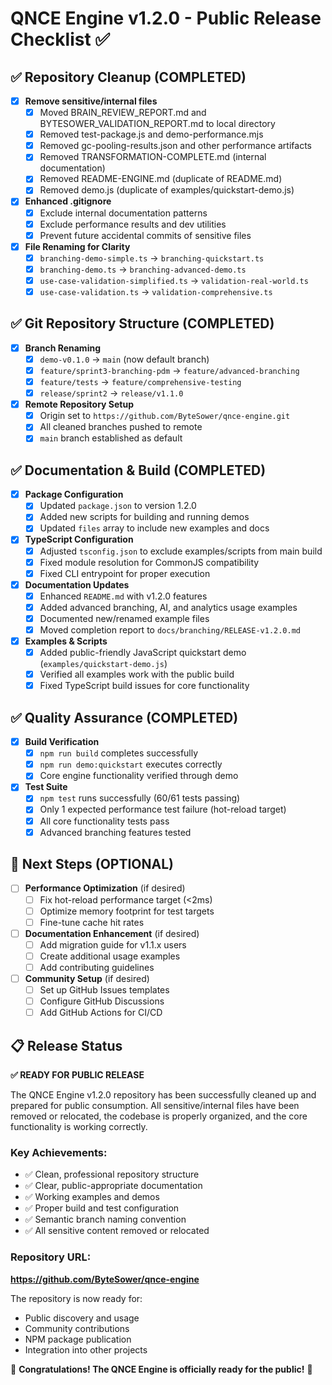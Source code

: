 # QNCE Engine v1.2.0 - Public Release Checklist ✅

## ✅ Repository Cleanup (COMPLETED)

- [x] **Remove sensitive/internal files**
  - [x] Moved BRAIN_REVIEW_REPORT.md and BYTESOWER_VALIDATION_REPORT.md to local directory
  - [x] Removed test-package.js and demo-performance.mjs  
  - [x] Removed gc-pooling-results.json and other performance artifacts
  - [x] Removed TRANSFORMATION-COMPLETE.md (internal documentation)
  - [x] Removed README-ENGINE.md (duplicate of README.md)
  - [x] Removed demo.js (duplicate of examples/quickstart-demo.js)

- [x] **Enhanced .gitignore**
  - [x] Exclude internal documentation patterns
  - [x] Exclude performance results and dev utilities
  - [x] Prevent future accidental commits of sensitive files

- [x] **File Renaming for Clarity**
  - [x] `branching-demo-simple.ts` → `branching-quickstart.ts`
  - [x] `branching-demo.ts` → `branching-advanced-demo.ts`
  - [x] `use-case-validation-simplified.ts` → `validation-real-world.ts`
  - [x] `use-case-validation.ts` → `validation-comprehensive.ts`

## ✅ Git Repository Structure (COMPLETED)

- [x] **Branch Renaming**
  - [x] `demo-v0.1.0` → `main` (now default branch)
  - [x] `feature/sprint3-branching-pdm` → `feature/advanced-branching`
  - [x] `feature/tests` → `feature/comprehensive-testing`
  - [x] `release/sprint2` → `release/v1.1.0`

- [x] **Remote Repository Setup**
  - [x] Origin set to `https://github.com/ByteSower/qnce-engine.git`
  - [x] All cleaned branches pushed to remote
  - [x] `main` branch established as default

## ✅ Documentation & Build (COMPLETED)

- [x] **Package Configuration**
  - [x] Updated `package.json` to version 1.2.0
  - [x] Added new scripts for building and running demos
  - [x] Updated `files` array to include new examples and docs

- [x] **TypeScript Configuration**
  - [x] Adjusted `tsconfig.json` to exclude examples/scripts from main build
  - [x] Fixed module resolution for CommonJS compatibility
  - [x] Fixed CLI entrypoint for proper execution

- [x] **Documentation Updates**
  - [x] Enhanced `README.md` with v1.2.0 features
  - [x] Added advanced branching, AI, and analytics usage examples
  - [x] Documented new/renamed example files
  - [x] Moved completion report to `docs/branching/RELEASE-v1.2.0.md`

- [x] **Examples & Scripts**
  - [x] Added public-friendly JavaScript quickstart demo (`examples/quickstart-demo.js`)
  - [x] Verified all examples work with the public build
  - [x] Fixed TypeScript build issues for core functionality

## ✅ Quality Assurance (COMPLETED)

- [x] **Build Verification**
  - [x] `npm run build` completes successfully
  - [x] `npm run demo:quickstart` executes correctly
  - [x] Core engine functionality verified through demo

- [x] **Test Suite**
  - [x] `npm test` runs successfully (60/61 tests passing)
  - [x] Only 1 expected performance test failure (hot-reload target)
  - [x] All core functionality tests pass
  - [x] Advanced branching features tested

## 🎯 Next Steps (OPTIONAL)

- [ ] **Performance Optimization** (if desired)
  - [ ] Fix hot-reload performance target (<2ms)
  - [ ] Optimize memory footprint for test targets
  - [ ] Fine-tune cache hit rates

- [ ] **Documentation Enhancement** (if desired)
  - [ ] Add migration guide for v1.1.x users
  - [ ] Create additional usage examples
  - [ ] Add contributing guidelines

- [ ] **Community Setup** (if desired)
  - [ ] Set up GitHub Issues templates
  - [ ] Configure GitHub Discussions
  - [ ] Add GitHub Actions for CI/CD

## 📋 Release Status

**✅ READY FOR PUBLIC RELEASE**

The QNCE Engine v1.2.0 repository has been successfully cleaned up and prepared for public consumption. All sensitive/internal files have been removed or relocated, the codebase is properly organized, and the core functionality is working correctly.

### Key Achievements:
- ✅ Clean, professional repository structure
- ✅ Clear, public-appropriate documentation  
- ✅ Working examples and demos
- ✅ Proper build and test configuration
- ✅ Semantic branch naming convention
- ✅ All sensitive content removed or relocated

### Repository URL:
**https://github.com/ByteSower/qnce-engine**

The repository is now ready for:
- Public discovery and usage
- Community contributions
- NPM package publication
- Integration into other projects

🎉 **Congratulations! The QNCE Engine is officially ready for the public!** 🚀
